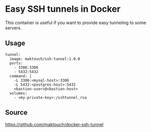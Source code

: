 # Easy SSH tunnels in Docker

This container is useful if you want to provide easy tunneling to some servers. 

## Usage

```lang=yaml
tunnel:
  image: maktouch/ssh-tunnel:1.0.0
  ports:
    - 3306:3306
    - 5432:5432
  command: |
    -L 3306:<mysql-host>:3306 
    -L 5432:<postgres-host>:5432 
    <bastion-user>@<bastion-host>
  volumes:
    - <my-private-key>:/sshtunnel_rsa
```

## Source

<https://github.com/maktouch/docker-ssh-tunnel>
